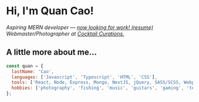 # Hi, I'm Quan Cao!

_Aspiring MERN developer — [now looking for work! _(resume)_](https://www.qcao.dev)_  
_Webmaster/Photographer at [Cocktail Curations.](https://www.cocktailcurations-shop.com)_

## A little more about me...

```javascript
const quan = {
  lastName: 'Cao',
  languages: ['Javascript', 'Typescript', 'HTML', 'CSS'],
  tools: ['React, Node, Express, Mongo, NextJS, jQuery, SASS/SCSS, Webpack, Framer Motion, Photoshop'],
  hobbies: ['photography', 'fishing', 'music', 'guitars', 'gaming', 'technology']
};
```
